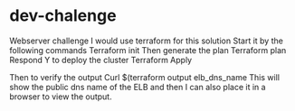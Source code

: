 # dev-chalenge
Webserver challenge
I would use terraform for this solution
Start it by the following commands
Terraform init
Then generate the plan
Terraform plan
Respond Y to deploy the cluster
Terraform Apply

Then to verify the output 
Curl $(terraform output elb_dns_name
This will show the public dns name of the ELB and then I can also place it in a browser to view the output.
